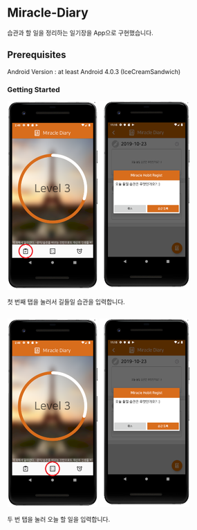 # Miracle-Diary

습관과 할 일을 정리하는 일기장을 App으로 구현했습니다.

## Prerequisites
Android Version : at least Android 4.0.3 (IceCreamSandwich)

### Getting Started

<img src="/readmeImg/mainView1.PNG" width="209px" height="437px" title="px(픽셀) 크기 설정" alt="a"></img>
<img src="/readmeImg/edit.PNG" width="209px" height="437px" title="px(픽셀) 크기 설정" alt="a"></img>

첫 번째 탭을 눌러서 길들일 습관을 입력합니다.

##

<img src="/readmeImg/mainView2.PNG" width="209px" height="437px" title="px(픽셀) 크기 설정" alt="a"></img>
<img src="/readmeImg/edit.PNG" width="209px" height="437px" title="px(픽셀) 크기 설정" alt="a"></img>

두 번 탭을 눌러 오늘 할 일을 입력합니다.
